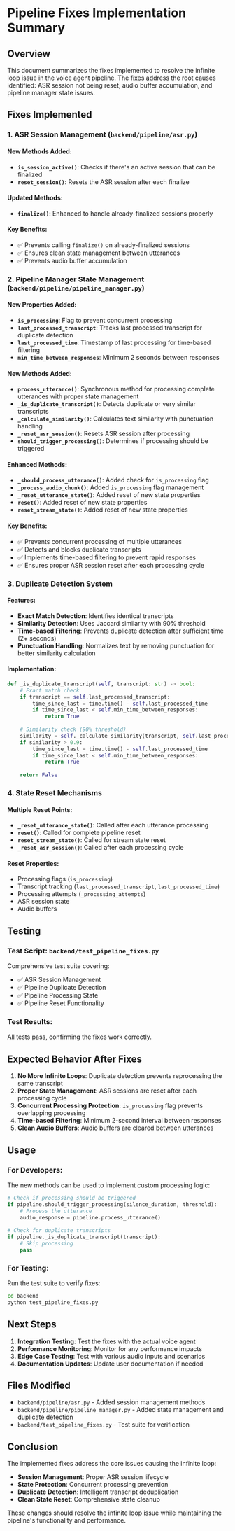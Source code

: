 # Pipeline Fixes Implementation Summary

## Overview
This document summarizes the fixes implemented to resolve the infinite loop issue in the voice agent pipeline. The fixes address the root causes identified: ASR session not being reset, audio buffer accumulation, and pipeline manager state issues.

## Fixes Implemented

### 1. ASR Session Management (`backend/pipeline/asr.py`)

#### New Methods Added:
- **`is_session_active()`**: Checks if there's an active session that can be finalized
- **`reset_session()`**: Resets the ASR session after each finalize

#### Updated Methods:
- **`finalize()`**: Enhanced to handle already-finalized sessions properly

#### Key Benefits:
- ✅ Prevents calling `finalize()` on already-finalized sessions
- ✅ Ensures clean state management between utterances
- ✅ Prevents audio buffer accumulation

### 2. Pipeline Manager State Management (`backend/pipeline/pipeline_manager.py`)

#### New Properties Added:
- **`is_processing`**: Flag to prevent concurrent processing
- **`last_processed_transcript`**: Tracks last processed transcript for duplicate detection
- **`last_processed_time`**: Timestamp of last processing for time-based filtering
- **`min_time_between_responses`**: Minimum 2 seconds between responses

#### New Methods Added:
- **`process_utterance()`**: Synchronous method for processing complete utterances with proper state management
- **`_is_duplicate_transcript()`**: Detects duplicate or very similar transcripts
- **`_calculate_similarity()`**: Calculates text similarity with punctuation handling
- **`_reset_asr_session()`**: Resets ASR session after processing
- **`should_trigger_processing()`**: Determines if processing should be triggered

#### Enhanced Methods:
- **`_should_process_utterance()`**: Added check for `is_processing` flag
- **`_process_audio_chunk()`**: Added `is_processing` flag management
- **`_reset_utterance_state()`**: Added reset of new state properties
- **`reset()`**: Added reset of new state properties
- **`reset_stream_state()`**: Added reset of new state properties

#### Key Benefits:
- ✅ Prevents concurrent processing of multiple utterances
- ✅ Detects and blocks duplicate transcripts
- ✅ Implements time-based filtering to prevent rapid responses
- ✅ Ensures proper ASR session reset after each processing cycle

### 3. Duplicate Detection System

#### Features:
- **Exact Match Detection**: Identifies identical transcripts
- **Similarity Detection**: Uses Jaccard similarity with 90% threshold
- **Time-based Filtering**: Prevents duplicate detection after sufficient time (2+ seconds)
- **Punctuation Handling**: Normalizes text by removing punctuation for better similarity calculation

#### Implementation:
```python
def _is_duplicate_transcript(self, transcript: str) -> bool:
    # Exact match check
    if transcript == self.last_processed_transcript:
        time_since_last = time.time() - self.last_processed_time
        if time_since_last < self.min_time_between_responses:
            return True
    
    # Similarity check (90% threshold)
    similarity = self._calculate_similarity(transcript, self.last_processed_transcript)
    if similarity > 0.9:
        time_since_last = time.time() - self.last_processed_time
        if time_since_last < self.min_time_between_responses:
            return True
    
    return False
```

### 4. State Reset Mechanisms

#### Multiple Reset Points:
- **`_reset_utterance_state()`**: Called after each utterance processing
- **`reset()`**: Called for complete pipeline reset
- **`reset_stream_state()`**: Called for stream state reset
- **`_reset_asr_session()`**: Called after each processing cycle

#### Reset Properties:
- Processing flags (`is_processing`)
- Transcript tracking (`last_processed_transcript`, `last_processed_time`)
- Processing attempts (`_processing_attempts`)
- ASR session state
- Audio buffers

## Testing

### Test Script: `backend/test_pipeline_fixes.py`
Comprehensive test suite covering:
- ✅ ASR Session Management
- ✅ Pipeline Duplicate Detection
- ✅ Pipeline Processing State
- ✅ Pipeline Reset Functionality

### Test Results:
All tests pass, confirming the fixes work correctly.

## Expected Behavior After Fixes

1. **No More Infinite Loops**: Duplicate detection prevents reprocessing the same transcript
2. **Proper State Management**: ASR sessions are reset after each processing cycle
3. **Concurrent Processing Protection**: `is_processing` flag prevents overlapping processing
4. **Time-based Filtering**: Minimum 2-second interval between responses
5. **Clean Audio Buffers**: Audio buffers are cleared between utterances

## Usage

### For Developers:
The new methods can be used to implement custom processing logic:

```python
# Check if processing should be triggered
if pipeline.should_trigger_processing(silence_duration, threshold):
    # Process the utterance
    audio_response = pipeline.process_utterance()
    
# Check for duplicate transcripts
if pipeline._is_duplicate_transcript(transcript):
    # Skip processing
    pass
```

### For Testing:
Run the test suite to verify fixes:
```bash
cd backend
python test_pipeline_fixes.py
```

## Next Steps

1. **Integration Testing**: Test the fixes with the actual voice agent
2. **Performance Monitoring**: Monitor for any performance impacts
3. **Edge Case Testing**: Test with various audio inputs and scenarios
4. **Documentation Updates**: Update user documentation if needed

## Files Modified

- `backend/pipeline/asr.py` - Added session management methods
- `backend/pipeline/pipeline_manager.py` - Added state management and duplicate detection
- `backend/test_pipeline_fixes.py` - Test suite for verification

## Conclusion

The implemented fixes address the core issues causing the infinite loop:
- **Session Management**: Proper ASR session lifecycle
- **State Protection**: Concurrent processing prevention
- **Duplicate Detection**: Intelligent transcript deduplication
- **Clean State Reset**: Comprehensive state cleanup

These changes should resolve the infinite loop issue while maintaining the pipeline's functionality and performance.
